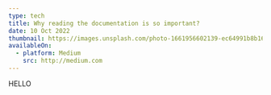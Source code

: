 ```yaml
---
type: tech
title: Why reading the documentation is so important?
date: 10 Oct 2022
thumbnail: https://images.unsplash.com/photo-1661956602139-ec64991b8b16?ixlib=rb-1.2.1&ixid=MnwxMjA3fDF8MHxwaG90by1wYWdlfHx8fGVufDB8fHx8&auto=format&fit=crop&w=665&q=80
availableOn:
  - platform: Medium
    src: http://medium.com
---
```


HELLO
